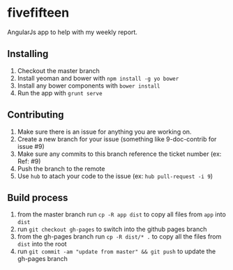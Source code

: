 fivefifteen
===========

AngularJs app to help with my weekly report.


## Installing

1. Checkout the master branch
1. Install yeoman and bower with `npm install -g yo bower`
1. Install any bower components with `bower install`
1. Run the app with `grunt serve`

## Contributing

1. Make sure there is an issue for anything you are working on.
1. Create a new branch for your issue (something like 9-doc-contrib for issue #9)
1. Make sure any commits to this branch reference the ticket number (ex: Ref: #9)
1. Push the branch to the remote
1. Use `hub` to atach your code to the issue (ex: `hub pull-request -i 9`)


## Build process

1. from the master branch run `cp -R app dist` to copy all files from `app` into `dist`
1. run `git checkout gh-pages` to switch into the github pages branch
1. from the gh-pages branch run `cp -R dist/* .` to copy all the files from `dist` into the root
1. run `git commit -am "update from master" && git push` to update the gh-pages branch
